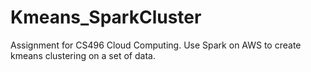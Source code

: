 # Kmeans_SparkCluster
Assignment for CS496 Cloud Computing. Use Spark on AWS to create kmeans clustering on a set of data.
